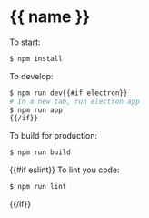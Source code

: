 # {{ name }}

To start:

```bash
$ npm install
```

To develop:

```bash
$ npm run dev{{#if electron}}
# In a new tab, run electron app
$ npm run app
{{/if}}
```

To build for production:

```bash
$ npm run build
```

{{#if eslint}}
To lint you code:

```bash
$ npm run lint
```

{{/if}}
